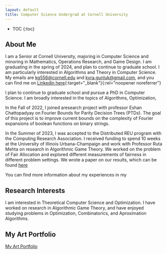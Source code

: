 ```yaml
---
layout: default
title: Computer Science Undergrad at Cornell University
---
```


* TOC
{:toc}

## About Me

I am a Senior at Cornell University, majoring in Computer Science and minoring in Mathematics, Operations Research, and Game Design. I am graduating in the spring of 2024, and plan to continue to graduate school. I am particularly interested in Algorithms and Theory in Computer Science. My emails are kg556@cornell.edu and kyra.gunluk@gmail.com, and you can find me on [Linkedin here](https://www.linkedin.com/in/kyra-gunluk-097704198/){:target="_blank"}{:rel="noopener noreferrer"}

I plan to continue to graduate school and pursue a PhD in Computer Science. I am broadly interested in the topics of Algorithms, Optimization, 

In the Fall of 2022, I joined aresearch project with professor Eshan Chattopadyay on Fourier Bounds for Parity Decision Trees (PTDs). The goal of this project is to improve current bounds on the complexity of Fourier expansions of boolean functions on binary strings. 

In the Summer of 2023, I was accepted to the Distributed REU program with the Computing Research Association. I received funding to spend 10 weeks at the University of Illinois Urbana-Champaign and work with Professor Ruta Mehta on research in Algorithmic Game Theory. We worked on the problem of Fair Allocation and explored different measurements of fairness in different problem settings. We wrote a paper on our results, which can be found [here](files/ApproximatingMMSandAPS.pd.pdf)

You can find more information about my experiences in my 

## Research Interests
I am interested in Theoretical Computer Science and Optimization. I have worked on research in Algorithmic Game Theory, and have enjoyed studying problems in Optimization, Combinatorics, and Aproximation Algorithms.

## My Art Portfolio

[My Art Portfolio](portfolio.html)
